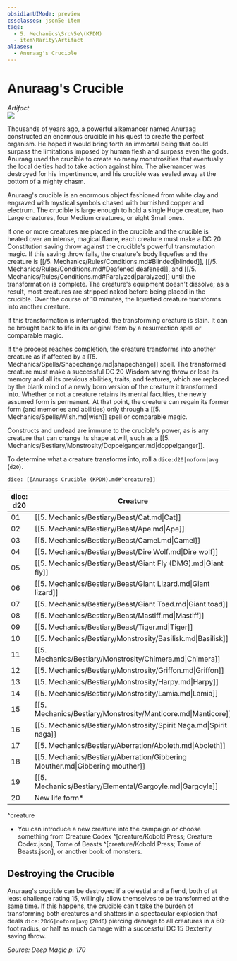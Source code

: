 ```yaml
---
obsidianUIMode: preview
cssclasses: json5e-item
tags:
  - 5. Mechanics\Src\5e\(KPDM)
  - item\Rarity\Artifact
aliases:
  - Anuraag's Crucible
---
```

# Anuraag's Crucible
*Artifact*  
![](https://raw.githubusercontent.com/TheGiddyLimit/homebrew/master/_img/KPDM/0039.webp#right)  


Thousands of years ago, a powerful alkemancer named Anuraag constructed an enormous crucible in his quest to create the perfect organism. He hoped it would bring forth an immortal being that could surpass the limitations imposed by human flesh and surpass even the gods. Anuraag used the crucible to create so many monstrosities that eventually the local deities had to take action against him. The alkemancer was destroyed for his impertinence, and his crucible was sealed away at the bottom of a mighty chasm.

Anuraag's crucible is an enormous object fashioned from white clay and engraved with mystical symbols chased with burnished copper and electrum. The crucible is large enough to hold a single Huge creature, two Large creatures, four Medium creatures, or eight Small ones.

If one or more creatures are placed in the crucible and the crucible is heated over an intense, magical flame, each creature must make a DC 20 Constitution saving throw against the crucible's powerful transmutation magic. If this saving throw fails, the creature's body liquefies and the creature is [[/5. Mechanics/Rules/Conditions.md#Blinded\|blinded]], [[/5. Mechanics/Rules/Conditions.md#Deafened\|deafened]], and [[/5. Mechanics/Rules/Conditions.md#Paralyzed\|paralyzed]] until the transformation is complete. The creature's equipment doesn't dissolve; as a result, most creatures are stripped naked before being placed in the crucible. Over the course of 10 minutes, the liquefied creature transforms into another creature.

If this transformation is interrupted, the transforming creature is slain. It can be brought back to life in its original form by a resurrection spell or comparable magic.

If the process reaches completion, the creature transforms into another creature as if affected by a [[5. Mechanics/Spells/Shapechange.md\|shapechange]] spell. The transformed creature must make a successful DC 20 Wisdom saving throw or lose its memory and all its previous abilities, traits, and features, which are replaced by the blank mind of a newly born version of the creature it transformed into. Whether or not a creature retains its mental faculties, the newly assumed form is permanent. At that point, the creature can regain its former form (and memories and abilities) only through a [[5. Mechanics/Spells/Wish.md\|wish]] spell or comparable magic.

Constructs and undead are immune to the crucible's power, as is any creature that can change its shape at will, such as a [[5. Mechanics/Bestiary/Monstrosity/Doppelganger.md\|doppelganger]].

To determine what a creature transforms into, roll a `dice:d20|noform|avg` (`d20`).

`dice: [[Anuraags Crucible (KPDM).md#^creature]]`

| dice: d20 | Creature |
|-----------|----------|
| 01 | [[5. Mechanics/Bestiary/Beast/Cat.md\|Cat]] |
| 02 | [[5. Mechanics/Bestiary/Beast/Ape.md\|Ape]] |
| 03 | [[5. Mechanics/Bestiary/Beast/Camel.md\|Camel]] |
| 04 | [[5. Mechanics/Bestiary/Beast/Dire Wolf.md\|Dire wolf]] |
| 05 | [[5. Mechanics/Bestiary/Beast/Giant Fly (DMG).md\|Giant fly]] |
| 06 | [[5. Mechanics/Bestiary/Beast/Giant Lizard.md\|Giant lizard]] |
| 07 | [[5. Mechanics/Bestiary/Beast/Giant Toad.md\|Giant toad]] |
| 08 | [[5. Mechanics/Bestiary/Beast/Mastiff.md\|Mastiff]] |
| 09 | [[5. Mechanics/Bestiary/Beast/Tiger.md\|Tiger]] |
| 10 | [[5. Mechanics/Bestiary/Monstrosity/Basilisk.md\|Basilisk]] |
| 11 | [[5. Mechanics/Bestiary/Monstrosity/Chimera.md\|Chimera]] |
| 12 | [[5. Mechanics/Bestiary/Monstrosity/Griffon.md\|Griffon]] |
| 13 | [[5. Mechanics/Bestiary/Monstrosity/Harpy.md\|Harpy]] |
| 14 | [[5. Mechanics/Bestiary/Monstrosity/Lamia.md\|Lamia]] |
| 15 | [[5. Mechanics/Bestiary/Monstrosity/Manticore.md\|Manticore]] |
| 16 | [[5. Mechanics/Bestiary/Monstrosity/Spirit Naga.md\|Spirit naga]] |
| 17 | [[5. Mechanics/Bestiary/Aberration/Aboleth.md\|Aboleth]] |
| 18 | [[5. Mechanics/Bestiary/Aberration/Gibbering Mouther.md\|Gibbering mouther]] |
| 19 | [[5. Mechanics/Bestiary/Elemental/Gargoyle.md\|Gargoyle]] |
| 20 | New life form* |
^creature

* You can introduce a new creature into the campaign or choose something from Creature Codex ^[creature/Kobold Press; Creature Codex.json], Tome of Beasts ^[creature/Kobold Press; Tome of Beasts.json], or another book of monsters.

## Destroying the Crucible

Anuraag's crucible can be destroyed if a celestial and a fiend, both of at least challenge rating 15, willingly allow themselves to be transformed at the same time. If this happens, the crucible can't take the burden of transforming both creatures and shatters in a spectacular explosion that deals `dice:20d6|noform|avg` (`20d6`) piercing damage to all creatures in a 60-foot radius, or half as much damage with a successful DC 15 Dexterity saving throw.

*Source: Deep Magic p. 170*
